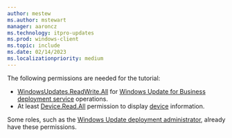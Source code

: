 ```yaml
---
author: mestew
ms.author: mstewart
manager: aaroncz
ms.technology: itpro-updates
ms.prod: windows-client
ms.topic: include
ms.date: 02/14/2023
ms.localizationpriority: medium
---
```

<!--This file is shared by deployment-service-drivers.md, deployment-service-expedited-updates.md, and the deployment-service-feature-updates.md articles. Headings may be driven by article context. 7512398 -->

The following permissions are needed for the tutorial:

- [WindowsUpdates.ReadWrite.All](/graph/permissions-reference#windows-updates-permissions) for [Windows Update for Business deployment service](/graph/api/resources/windowsupdates) operations.
- At least [Device.Read.All](/graph/permissions-reference#device-permissions) permission to display [device](/graph/api/resources/device) information.

Some roles, such as the [Windows Update deployment administrator](/azure/active-directory/roles/permissions-reference#windows-update-deployment-administrator), already have these permissions.
